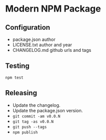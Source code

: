 # Modern NPM Package

## Configuration

- package.json author
- LICENSE.txt author and year
- CHANGELOG.md github urls and tags

## Testing

```
npm test
```

## Releasing

- Update the changelog.
- Update the package.json version.
- `git commit -am v0.0.N`
- `git tag -as v0.0.N`
- `git push --tags`
- `npm publish`

